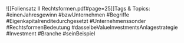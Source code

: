 
![[Foliensatz II Rechtsformen.pdf#page=25]]Tags & Topics:
   #einenJahresgewinn
   #bzwUnternehmen
   #Begriffe
   #Eigenkapitalrenditedurchgesetzt
   #Unternehmenssonder
   #RechtsformenBedeutung
   #dasselbeValueInvestmentsAnlagestrategie
   #Investment
   #Branche
   #seinBeispiel